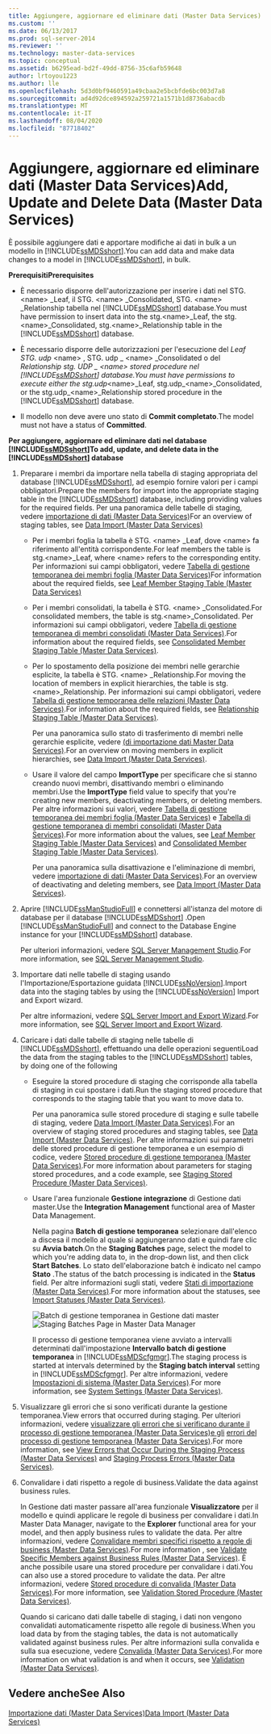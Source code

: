 ```yaml
---
title: Aggiungere, aggiornare ed eliminare dati (Master Data Services) | Microsoft Docs
ms.custom: ''
ms.date: 06/13/2017
ms.prod: sql-server-2014
ms.reviewer: ''
ms.technology: master-data-services
ms.topic: conceptual
ms.assetid: b6295ead-bd2f-49dd-8756-35c6afb59648
author: lrtoyou1223
ms.author: lle
ms.openlocfilehash: 5d3d0bf9460591a49cbaa2e5bcbfde6bc003d7a8
ms.sourcegitcommit: ad4d92dce894592a259721a1571b1d8736abacdb
ms.translationtype: MT
ms.contentlocale: it-IT
ms.lasthandoff: 08/04/2020
ms.locfileid: "87718402"
---
```

# <a name="add-update-and-delete-data-master-data-services"></a><span data-ttu-id="f767f-102">Aggiungere, aggiornare ed eliminare dati (Master Data Services)</span><span class="sxs-lookup"><span data-stu-id="f767f-102">Add, Update and Delete Data (Master Data Services)</span></span>
  <span data-ttu-id="f767f-103">È possibile aggiungere dati e apportare modifiche ai dati in bulk a un modello in [!INCLUDE[ssMDSshort](../includes/ssmdsshort-md.md)].</span><span class="sxs-lookup"><span data-stu-id="f767f-103">You can add data and make data changes to a model in [!INCLUDE[ssMDSshort](../includes/ssmdsshort-md.md)], in bulk.</span></span>  
  
 <span data-ttu-id="f767f-104">**Prerequisiti**</span><span class="sxs-lookup"><span data-stu-id="f767f-104">**Prerequisites**</span></span>  
  
-   <span data-ttu-id="f767f-105">È necessario disporre dell'autorizzazione per inserire i dati nel STG. \<name> _Leaf, il STG. \<name> _Consolidated, STG. \<name> _Relationship tabella nel [!INCLUDE[ssMDSshort](../includes/ssmdsshort-md.md)] database.</span><span class="sxs-lookup"><span data-stu-id="f767f-105">You must have permission to insert data into the stg.\<name>_Leaf, the stg.\<name>_Consolidated, stg.\<name>_Relationship table in the [!INCLUDE[ssMDSshort](../includes/ssmdsshort-md.md)] database.</span></span>  
  
-   <span data-ttu-id="f767f-106">È necessario disporre delle autorizzazioni per l'esecuzione del _Leaf STG. udp_ \<name> , STG. udp \_ \<name> _Consolidated o del _Relationship stg. UDP \_ \<name> stored procedure nel [!INCLUDE[ssMDSshort](../includes/ssmdsshort-md.md)] database.</span><span class="sxs-lookup"><span data-stu-id="f767f-106">You must have permissions to execute either the stg.udp_\<name>_Leaf, stg.udp\_\<name>_Consolidated, or the stg.udp\_\<name>_Relationship stored procedure in the [!INCLUDE[ssMDSshort](../includes/ssmdsshort-md.md)] database.</span></span>  
  
-   <span data-ttu-id="f767f-107">Il modello non deve avere uno stato di **Commit completato**.</span><span class="sxs-lookup"><span data-stu-id="f767f-107">The model must not have a status of **Committed**.</span></span>  
  
 <span data-ttu-id="f767f-108">**Per aggiungere, aggiornare ed eliminare dati nel database [!INCLUDE[ssMDSshort](../includes/ssmdsshort-md.md)]**</span><span class="sxs-lookup"><span data-stu-id="f767f-108">**To add, update, and delete data in the [!INCLUDE[ssMDSshort](../includes/ssmdsshort-md.md)] database**</span></span>  
  
1.  <span data-ttu-id="f767f-109">Preparare i membri da importare nella tabella di staging appropriata del database [!INCLUDE[ssMDSshort](../includes/ssmdsshort-md.md)], ad esempio fornire valori per i campi obbligatori.</span><span class="sxs-lookup"><span data-stu-id="f767f-109">Prepare the members for import into the appropriate staging table in the [!INCLUDE[ssMDSshort](../includes/ssmdsshort-md.md)] database, including providing values for the required fields.</span></span> <span data-ttu-id="f767f-110">Per una panoramica delle tabelle di staging, vedere [importazione di dati &#40;Master Data Services&#41;](overview-importing-data-from-tables-master-data-services.md)</span><span class="sxs-lookup"><span data-stu-id="f767f-110">For an overview of staging tables, see [Data Import &#40;Master Data Services&#41;](overview-importing-data-from-tables-master-data-services.md)</span></span>  
  
    -   <span data-ttu-id="f767f-111">Per i membri foglia la tabella è STG. \<name> _Leaf, dove \<name> fa riferimento all'entità corrispondente.</span><span class="sxs-lookup"><span data-stu-id="f767f-111">For leaf members the table is stg.\<name>_Leaf, where \<name> refers to the corresponding entity.</span></span> <span data-ttu-id="f767f-112">Per informazioni sui campi obbligatori, vedere [Tabella di gestione temporanea dei membri foglia &#40;Master Data Services&#41;](../../2014/master-data-services/leaf-member-staging-table-master-data-services.md)</span><span class="sxs-lookup"><span data-stu-id="f767f-112">For information about the required fields, see [Leaf Member Staging Table &#40;Master Data Services&#41;](../../2014/master-data-services/leaf-member-staging-table-master-data-services.md)</span></span>  
  
    -   <span data-ttu-id="f767f-113">Per i membri consolidati, la tabella è STG. \<name> _Consolidated.</span><span class="sxs-lookup"><span data-stu-id="f767f-113">For consolidated members, the table is stg.\<name>_Consolidated.</span></span> <span data-ttu-id="f767f-114">Per informazioni sui campi obbligatori, vedere [Tabella di gestione temporanea di membri consolidati &#40;Master Data Services&#41;](../../2014/master-data-services/consolidated-member-staging-table-master-data-services.md).</span><span class="sxs-lookup"><span data-stu-id="f767f-114">For information about the required fields, see [Consolidated Member Staging Table &#40;Master Data Services&#41;](../../2014/master-data-services/consolidated-member-staging-table-master-data-services.md).</span></span>  
  
    -   <span data-ttu-id="f767f-115">Per lo spostamento della posizione dei membri nelle gerarchie esplicite, la tabella è STG. \<name> _Relationship.</span><span class="sxs-lookup"><span data-stu-id="f767f-115">For moving the location of members in explicit hierarchies, the table is stg.\<name>_Relationship.</span></span> <span data-ttu-id="f767f-116">Per informazioni sui campi obbligatori, vedere [Tabella di gestione temporanea delle relazioni &#40;Master Data Services&#41;](../../2014/master-data-services/relationship-staging-table-master-data-services.md).</span><span class="sxs-lookup"><span data-stu-id="f767f-116">For information about the required fields, see [Relationship Staging Table &#40;Master Data Services&#41;](../../2014/master-data-services/relationship-staging-table-master-data-services.md).</span></span>  
  
         <span data-ttu-id="f767f-117">Per una panoramica sullo stato di trasferimento di membri nelle gerarchie esplicite, vedere [&#40;di importazione dati Master Data Services&#41;](overview-importing-data-from-tables-master-data-services.md).</span><span class="sxs-lookup"><span data-stu-id="f767f-117">For an overview on moving members in explicit hierarchies, see [Data Import &#40;Master Data Services&#41;](overview-importing-data-from-tables-master-data-services.md).</span></span>  
  
    -   <span data-ttu-id="f767f-118">Usare il valore del campo **ImportType** per specificare che si stanno creando nuovi membri, disattivando membri o eliminando membri.</span><span class="sxs-lookup"><span data-stu-id="f767f-118">Use the **ImportType** field value to specify that you're creating new members, deactivating members, or deleting members.</span></span> <span data-ttu-id="f767f-119">Per altre informazioni sui valori, vedere [Tabella di gestione temporanea dei membri foglia &#40;Master Data Services&#41;](../../2014/master-data-services/leaf-member-staging-table-master-data-services.md) e [Tabella di gestione temporanea di membri consolidati &#40;Master Data Services&#41;](../../2014/master-data-services/consolidated-member-staging-table-master-data-services.md).</span><span class="sxs-lookup"><span data-stu-id="f767f-119">For more information about the values, see [Leaf Member Staging Table &#40;Master Data Services&#41;](../../2014/master-data-services/leaf-member-staging-table-master-data-services.md) and [Consolidated Member Staging Table &#40;Master Data Services&#41;](../../2014/master-data-services/consolidated-member-staging-table-master-data-services.md).</span></span>  
  
         <span data-ttu-id="f767f-120">Per una panoramica sulla disattivazione e l'eliminazione di membri, vedere [importazione di dati &#40;Master Data Services&#41;](overview-importing-data-from-tables-master-data-services.md).</span><span class="sxs-lookup"><span data-stu-id="f767f-120">For an overview of deactivating and deleting members, see [Data Import &#40;Master Data Services&#41;](overview-importing-data-from-tables-master-data-services.md).</span></span>  
  
2.  <span data-ttu-id="f767f-121">Aprire [!INCLUDE[ssManStudioFull](../includes/ssmanstudiofull-md.md)] e connettersi all'istanza del motore di database per il database [!INCLUDE[ssMDSshort](../includes/ssmdsshort-md.md)] .</span><span class="sxs-lookup"><span data-stu-id="f767f-121">Open [!INCLUDE[ssManStudioFull](../includes/ssmanstudiofull-md.md)] and connect to the Database Engine instance for your [!INCLUDE[ssMDSshort](../includes/ssmdsshort-md.md)] database.</span></span>  
  
     <span data-ttu-id="f767f-122">Per ulteriori informazioni, vedere [SQL Server Management Studio](../ssms/sql-server-management-studio-ssms.md).</span><span class="sxs-lookup"><span data-stu-id="f767f-122">For more information, see [SQL Server Management Studio](../ssms/sql-server-management-studio-ssms.md).</span></span>  
  
3.  <span data-ttu-id="f767f-123">Importare dati nelle tabelle di staging usando l'Importazione/Esportazione guidata [!INCLUDE[ssNoVersion](../includes/ssnoversion-md.md)].</span><span class="sxs-lookup"><span data-stu-id="f767f-123">Import data into the staging tables by using the [!INCLUDE[ssNoVersion](../includes/ssnoversion-md.md)] Import and Export wizard.</span></span>  
  
     <span data-ttu-id="f767f-124">Per altre informazioni, vedere [SQL Server Import and Export Wizard](../integration-services/import-export-data/import-and-export-data-with-the-sql-server-import-and-export-wizard.md).</span><span class="sxs-lookup"><span data-stu-id="f767f-124">For more information, see [SQL Server Import and Export Wizard](../integration-services/import-export-data/import-and-export-data-with-the-sql-server-import-and-export-wizard.md).</span></span>  
  
4.  <span data-ttu-id="f767f-125">Caricare i dati dalle tabelle di staging nelle tabelle di [!INCLUDE[ssMDSshort](../includes/ssmdsshort-md.md)], effettuando una delle operazioni seguenti</span><span class="sxs-lookup"><span data-stu-id="f767f-125">Load the data from the staging tables to the [!INCLUDE[ssMDSshort](../includes/ssmdsshort-md.md)] tables, by doing one of the following</span></span>  
  
    -   <span data-ttu-id="f767f-126">Eseguire la stored procedure di staging che corrisponde alla tabella di staging in cui spostare i dati.</span><span class="sxs-lookup"><span data-stu-id="f767f-126">Run the staging stored procedure that corresponds to the staging table that you want to move data to.</span></span>  
  
         <span data-ttu-id="f767f-127">Per una panoramica sulle stored procedure di staging e sulle tabelle di staging, vedere [Data Import &#40;Master Data Services&#41;](overview-importing-data-from-tables-master-data-services.md).</span><span class="sxs-lookup"><span data-stu-id="f767f-127">For an overview of staging stored procedures and staging tables, see [Data Import &#40;Master Data Services&#41;](overview-importing-data-from-tables-master-data-services.md).</span></span> <span data-ttu-id="f767f-128">Per altre informazioni sui parametri delle stored procedure di gestione temporanea e un esempio di codice, vedere [Stored procedure di gestione temporanea &#40;Master Data Services&#41;](../../2014/master-data-services/staging-stored-procedure-master-data-services.md).</span><span class="sxs-lookup"><span data-stu-id="f767f-128">For more information about parameters for staging stored procedures, and a code example, see [Staging Stored Procedure &#40;Master Data Services&#41;](../../2014/master-data-services/staging-stored-procedure-master-data-services.md).</span></span>  
  
    -   <span data-ttu-id="f767f-129">Usare l'area funzionale **Gestione integrazione** di Gestione dati master.</span><span class="sxs-lookup"><span data-stu-id="f767f-129">Use the **Integration Management** functional area of Master Data Management.</span></span>  
  
         <span data-ttu-id="f767f-130">Nella pagina **Batch di gestione temporanea** selezionare dall'elenco a discesa il modello al quale si aggiungeranno dati e quindi fare clic su **Avvia batch**.</span><span class="sxs-lookup"><span data-stu-id="f767f-130">On the **Staging Batches** page, select the model to which you're adding data to, in the drop-down list, and then click **Start Batches**.</span></span> <span data-ttu-id="f767f-131">Lo stato dell'elaborazione batch è indicato nel campo **Stato** .</span><span class="sxs-lookup"><span data-stu-id="f767f-131">The status of the batch processing is indicated in the **Status** field.</span></span> <span data-ttu-id="f767f-132">Per altre informazioni sugli stati, vedere [Stati di importazione &#40;Master Data Services&#41;](../../2014/master-data-services/import-statuses-master-data-services.md).</span><span class="sxs-lookup"><span data-stu-id="f767f-132">For more information about the statuses, see [Import Statuses &#40;Master Data Services&#41;](../../2014/master-data-services/import-statuses-master-data-services.md).</span></span>  
  
         <span data-ttu-id="f767f-133">![Batch di gestione temporanea in Gestione dati master](../../2014/master-data-services/media/mds-staging-batches.png "Batch di gestione temporanea in Gestione dati master")</span><span class="sxs-lookup"><span data-stu-id="f767f-133">![Staging Batches Page in Master Data Manager](../../2014/master-data-services/media/mds-staging-batches.png "Staging Batches Page in Master Data Manager")</span></span>  
  
         <span data-ttu-id="f767f-134">Il processo di gestione temporanea viene avviato a intervalli determinati dall'impostazione **Intervallo batch di gestione temporanea** in [!INCLUDE[ssMDScfgmgr](../includes/ssmdscfgmgr-md.md)].</span><span class="sxs-lookup"><span data-stu-id="f767f-134">The staging process  is started at intervals determined by the **Staging batch interval** setting in [!INCLUDE[ssMDScfgmgr](../includes/ssmdscfgmgr-md.md)].</span></span> <span data-ttu-id="f767f-135">Per altre informazioni, vedere [Impostazioni di sistema &#40;Master Data Services&#41;](../../2014/master-data-services/system-settings-master-data-services.md).</span><span class="sxs-lookup"><span data-stu-id="f767f-135">For more information, see [System Settings &#40;Master Data Services&#41;](../../2014/master-data-services/system-settings-master-data-services.md).</span></span>  
  
5.  <span data-ttu-id="f767f-136">Visualizzare gli errori che si sono verificati durante la gestione temporanea.</span><span class="sxs-lookup"><span data-stu-id="f767f-136">View errors that occurred during staging.</span></span> <span data-ttu-id="f767f-137">Per ulteriori informazioni, vedere [visualizzare gli errori che si verificano durante il processo di gestione temporanea &#40;Master Data Services&#41;e gli](view-errors-that-occur-during-staging-master-data-services.md) [errori del processo di gestione temporanea &#40;Master Data Services&#41;](../../2014/master-data-services/staging-process-errors-master-data-services.md).</span><span class="sxs-lookup"><span data-stu-id="f767f-137">For more information, see [View Errors that Occur During the Staging Process &#40;Master Data Services&#41;](view-errors-that-occur-during-staging-master-data-services.md) and [Staging Process Errors &#40;Master Data Services&#41;](../../2014/master-data-services/staging-process-errors-master-data-services.md).</span></span>  
  
6.  <span data-ttu-id="f767f-138">Convalidare i dati rispetto a regole di business.</span><span class="sxs-lookup"><span data-stu-id="f767f-138">Validate the data against business rules.</span></span>  
  
     <span data-ttu-id="f767f-139">In Gestione dati master passare all'area funzionale **Visualizzatore** per il modello e quindi applicare le regole di business per convalidare i dati.</span><span class="sxs-lookup"><span data-stu-id="f767f-139">In Master Data Manager, navigate to the **Explorer** functional area for your model, and then apply business rules to validate the data.</span></span> <span data-ttu-id="f767f-140">Per altre informazioni, vedere [Convalidare membri specifici rispetto a regole di business &#40;Master Data Services&#41;](../../2014/master-data-services/validate-specific-members-against-business-rules-master-data-services.md).</span><span class="sxs-lookup"><span data-stu-id="f767f-140">For more information , see [Validate Specific Members against Business Rules &#40;Master Data Services&#41;](../../2014/master-data-services/validate-specific-members-against-business-rules-master-data-services.md).</span></span> <span data-ttu-id="f767f-141">È anche possibile usare una stored procedure per convalidare i dati.</span><span class="sxs-lookup"><span data-stu-id="f767f-141">You can also use a stored procedure to validate the data.</span></span> <span data-ttu-id="f767f-142">Per altre informazioni, vedere [Stored procedure di convalida &#40;Master Data Services&#41;](../../2014/master-data-services/validation-stored-procedure-master-data-services.md).</span><span class="sxs-lookup"><span data-stu-id="f767f-142">For more information, see [Validation Stored Procedure &#40;Master Data Services&#41;](../../2014/master-data-services/validation-stored-procedure-master-data-services.md).</span></span>  
  
     <span data-ttu-id="f767f-143">Quando si caricano dati dalle tabelle di staging, i dati non vengono convalidati automaticamente rispetto alle regole di business.</span><span class="sxs-lookup"><span data-stu-id="f767f-143">When you load data by from the staging tables, the data is not automatically validated against business rules.</span></span> <span data-ttu-id="f767f-144">Per altre informazioni sulla convalida e sulla sua esecuzione, vedere [Convalida &#40;Master Data Services&#41;](../../2014/master-data-services/validation-master-data-services.md).</span><span class="sxs-lookup"><span data-stu-id="f767f-144">For more information on what validation is and when it occurs, see [Validation &#40;Master Data Services&#41;](../../2014/master-data-services/validation-master-data-services.md).</span></span>  
  
## <a name="see-also"></a><span data-ttu-id="f767f-145">Vedere anche</span><span class="sxs-lookup"><span data-stu-id="f767f-145">See Also</span></span>  
 [<span data-ttu-id="f767f-146">Importazione dati &#40;Master Data Services&#41;</span><span class="sxs-lookup"><span data-stu-id="f767f-146">Data Import &#40;Master Data Services&#41;</span></span>](overview-importing-data-from-tables-master-data-services.md)  
  
  
